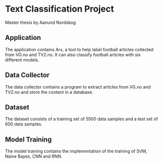 # Text Classification Project
Master thesis by Aanund Nordskog

## Application
The application contains Arx, a tool to help label football articles collected
from VG.no and TV2.no. It can also classify football articles with six different
models.

## Data Collector
The data collector contains a program to extract articles from VG.no and TV2.no
and store the content in a database.

## Dataset
The dataset consists of a training set of 5500 data samples and a test set of
600 data samples.

## Model Training
The model training contains the implementation of the training of SVM, Naive
Bayes, CNN and RNN.
